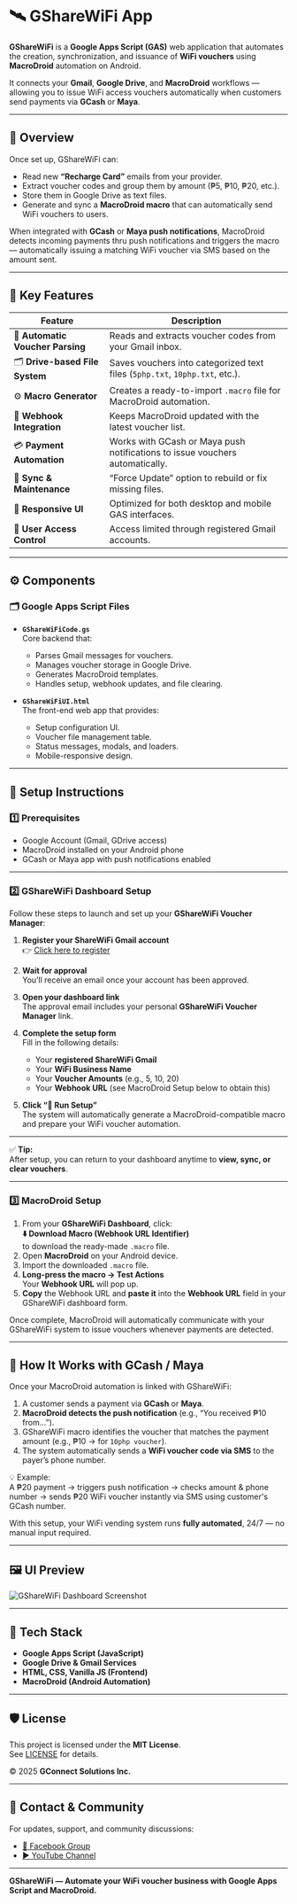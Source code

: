 # 🛰️ GShareWiFi App

**GShareWiFi** is a **Google Apps Script (GAS)** web application that automates the creation, synchronization, and issuance of **WiFi vouchers** using **MacroDroid** automation on Android.

It connects your **Gmail**, **Google Drive**, and **MacroDroid** workflows — allowing you to issue WiFi access vouchers automatically when customers send payments via **GCash** or **Maya**.

---

## 🚀 Overview

Once set up, GShareWiFi can:
- Read new **“Recharge Card”** emails from your provider.  
- Extract voucher codes and group them by amount (₱5, ₱10, ₱20, etc.).  
- Store them in Google Drive as text files.  
- Generate and sync a **MacroDroid macro** that can automatically send WiFi vouchers to users.

When integrated with **GCash** or **Maya push notifications**, MacroDroid detects incoming payments thru push notifications and triggers the macro — automatically issuing a matching WiFi voucher via SMS based on the amount sent.

---

## 🧩 Key Features

| Feature | Description |
|----------|-------------|
| 💌 **Automatic Voucher Parsing** | Reads and extracts voucher codes from your Gmail inbox. |
| 🗂️ **Drive-based File System** | Saves vouchers into categorized text files (`5php.txt`, `10php.txt`, etc.). |
| ⚙️ **Macro Generator** | Creates a ready-to-import `.macro` file for MacroDroid automation. |
| 🔗 **Webhook Integration** | Keeps MacroDroid updated with the latest voucher list. |
| 💳 **Payment Automation** | Works with GCash or Maya push notifications to issue vouchers automatically. |
| 🔄 **Sync & Maintenance** | “Force Update” option to rebuild or fix missing files. |
| 📱 **Responsive UI** | Optimized for both desktop and mobile GAS interfaces. |
| 🧾 **User Access Control** | Access limited through registered Gmail accounts. |

---

## ⚙️ Components

### 🗂️ Google Apps Script Files
- **`GShareWiFiCode.gs`**  
  Core backend that:
  - Parses Gmail messages for vouchers.  
  - Manages voucher storage in Google Drive.  
  - Generates MacroDroid templates.  
  - Handles setup, webhook updates, and file clearing.

- **`GShareWiFiUI.html`**  
  The front-end web app that provides:
  - Setup configuration UI.  
  - Voucher file management table.  
  - Status messages, modals, and loaders.  
  - Mobile-responsive design.

---

## 🔧 Setup Instructions

### 1️⃣ Prerequisites
- Google Account (Gmail, GDrive access)
- MacroDroid installed on your Android phone  
- GCash or Maya app with push notifications enabled  

---

### 2️⃣ GShareWiFi Dashboard Setup

Follow these steps to launch and set up your **GShareWiFi Voucher Manager**:

1. **Register your ShareWiFi Gmail account**  
   👉 [Click here to register](https://script.google.com/macros/s/AKfycbxbZAgrLUMo-Kqf0u3X1i9rKDqmiTUr6xZ9ArZmSEV2jpPpRHscSxsSBY3MrxxY36Gy/exec)

2. **Wait for approval**  
   You’ll receive an email once your account has been approved.

3. **Open your dashboard link**  
   The approval email includes your personal **GShareWiFi Voucher Manager** link.

4. **Complete the setup form**  
   Fill in the following details:
   - Your **registered ShareWiFi Gmail**
   - Your **WiFi Business Name**
   - Your **Voucher Amounts** (e.g., 5, 10, 20)
   - Your **Webhook URL** (see MacroDroid Setup below to obtain this)

5. **Click “🚀 Run Setup”**  
   The system will automatically generate a MacroDroid-compatible macro and prepare your WiFi voucher automation.

---

✅ **Tip:**  
After setup, you can return to your dashboard anytime to **view, sync, or clear vouchers**.

---

### 3️⃣ MacroDroid Setup

1. From your **GShareWiFi Dashboard**, click:  
   **⬇️ Download Macro (Webhook URL Identifier)**  
   to download the ready-made `.macro` file.
2. Open **MacroDroid** on your Android device.
3. Import the downloaded `.macro` file.
4. **Long-press the macro → Test Actions**  
   Your **Webhook URL** will pop up.
5. **Copy** the Webhook URL and **paste it** into the **Webhook URL** field in your GShareWiFi dashboard form.

Once complete, MacroDroid will automatically communicate with your GShareWiFi system to issue vouchers whenever payments are detected.

---

## 📲 How It Works with GCash / Maya

Once your MacroDroid automation is linked with GShareWiFi:

1. A customer sends a payment via **GCash** or **Maya**.
2. **MacroDroid detects the push notification** (e.g., “You received ₱10 from...”).
3. GShareWiFi macro identifies the voucher that matches the payment amount (e.g., ₱10 → for `10php voucher`).
4. The system automatically sends a **WiFi voucher code via SMS** to the payer’s phone number.

💡 Example:  
A ₱20 payment → triggers push notification → checks amount & phone number → sends ₱20 WiFi voucher instantly via SMS using customer's GCash number.

With this setup, your WiFi vending system runs **fully automated**, 24/7 — no manual input required.

---

## 🖼️ UI Preview

![GShareWiFi Dashboard Screenshot](https://raw.githubusercontent.com/cleifwork/GSHAREWIFI/gsharewifi-img-assets-1/GShareWiFiUI.png)

---

## 🧱 Tech Stack

- **Google Apps Script (JavaScript)**
- **Google Drive & Gmail Services**
- **HTML, CSS, Vanilla JS (Frontend)**
- **MacroDroid (Android Automation)**

---

## 🛡️ License

This project is licensed under the **MIT License**.  
See [LICENSE](LICENSE) for details.

© 2025 **GConnect Solutions Inc.**

---

## 💬 Contact & Community

For updates, support, and community discussions:

- [📘 Facebook Group](https://www.facebook.com/groups/1776872022780742)  
- [▶️ YouTube Channel](https://www.youtube.com/channel/UC9O3ezuyjS7C6V7-ZAHCQrA)

---

**GShareWiFi — Automate your WiFi voucher business with Google Apps Script and MacroDroid.**


